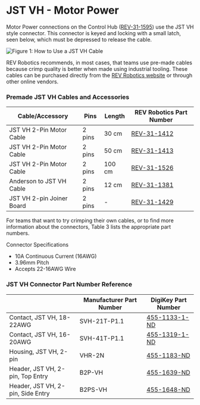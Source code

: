 # JST VH - Motor Power

Motor Power connections on the Control Hub ([REV-31-1595](https://www.revrobotics.com/rev-31-1595/))  use the JST VH style connector.  This connector is keyed and locking with a small latch, seen below, which must be depressed to release the cable.&#x20;

![Figure 1: How to Use a JST VH Cable](https://2589213514-files.gitbook.io/\~/files/v0/b/gitbook-legacy-files/o/assets%2F-M4\_pJHI8HTuZFQTNfcy%2F-M7xy2q\_y-UcnrWI8FwN%2F-M7y6XvJQe6ZTR48FcXF%2Fimage.png?alt=media\&token=db7d079c-d00f-4445-a3e2-c692fe8aaff1)

REV Robotics recommends, in most cases, that teams use pre-made cables because crimp quality is better when made using industrial tooling. These cables can be purchased directly from the [REV Robotics website](jst-vh-motor-power.md) or through other online vendors.

### Premade JST VH Cables and Accessories

| Cable/Accessory           | Pins   | Length | REV Robotics Part Number                                                    |
| ------------------------- | ------ | ------ | --------------------------------------------------------------------------- |
| JST VH 2-Pin Motor Cable  | 2 pins | 30 cm  | [REV-31-1412](https://www.revrobotics.com/jst-vh-2-pin-motor-cable-4-pack/) |
| JST VH 2-Pin Motor Cable  | 2 pins | 50 cm  | [REV-31-1413](https://www.revrobotics.com/jst-vh-2-pin-motor-cable-4-pack/) |
| JST VH 2-Pin Motor Cable  | 2 pins | 100 cm | [REV-31-1526](https://www.revrobotics.com/jst-vh-2-pin-motor-cable-4-pack/) |
| Anderson to JST VH Cable  | 2 pins | 12 cm  | [REV-31-1381](https://www.revrobotics.com/rev-31-1381/)                     |
| JST VH 2-pin Joiner Board | 2 pins | -      | [REV-31-1429](https://www.revrobotics.com/rev-31-1429/)                     |

For teams that want to try crimping their own cables, or to find more information about the connectors, Table 3 lists the appropriate part numbers. &#x20;

Connector Specifications

* 10A Continuous Current (16AWG)
* 3.96mm Pitch
* Accepts 22-16AWG Wire

### JST VH Connector Part Number Reference

|                                   | **Manufacturer Part Number** | **DigiKey Part Number**                                                                                               |
| --------------------------------- | ---------------------------- | --------------------------------------------------------------------------------------------------------------------- |
| Contact, JST VH, 18-22AWG         | SVH-21T-P1.1                 | [455-1133-1-ND](https://www.digikey.com/product-detail/en/jst-sales-america-inc/SVH-21T-P1.1/455-1133-1-ND/527367)    |
| Contact, JST VH, 16-20AWG         | SVH-41T-P1.1                 | [455-1319-1-ND](https://www.digikey.com/product-detail/en/jst-sales-america-inc/SVH-41T-P1.1/455-1319-1-ND/608888)    |
| Housing, JST VH, 2-pin            | VHR-2N                       | [455-1183-ND](https://www.digikey.com/product-detail/en/jst-sales-america-inc/VHR-2N/455-1183-ND/608624)              |
| Header, JST VH, 2-pin, Top Entry  | B2P-VH                       | [455-1639-ND](https://www.digikey.com/product-detail/en/jst-sales-america-inc/B2P-VH\(LF\)\(SN\)/455-1639-ND/926547)  |
| Header, JST VH, 2-pin, Side Entry | B2PS-VH                      | [455-1648-ND](https://www.digikey.com/product-detail/en/jst-sales-america-inc/B2PS-VH\(LF\)\(SN\)/455-1648-ND/926555) |
